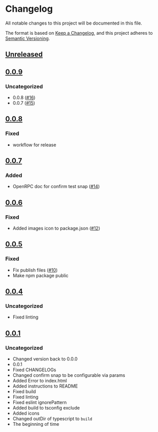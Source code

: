# Changelog
All notable changes to this project will be documented in this file.

The format is based on [Keep a Changelog](https://keepachangelog.com/en/1.0.0/),
and this project adheres to [Semantic Versioning](https://semver.org/spec/v2.0.0.html).

## [Unreleased]

## [0.0.9]
### Uncategorized
- 0.0.8 ([#16](https://github.com/MetaMask/test-snaps/pull/16))
- 0.0.7 ([#15](https://github.com/MetaMask/test-snaps/pull/15))

## [0.0.8]
### Fixed
- workflow for release

## [0.0.7]
### Added
- OpenRPC doc for confirm test snap ([#14](https://github.com/MetaMask/test-snaps/pull/14))

## [0.0.6]
### Fixed
- Added images icon to package.json ([#12](https://github.com/MetaMask/test-snaps/pull/12))

## [0.0.5]
### Fixed
- Fix publish files ([#10](https://github.com/MetaMask/test-snaps/pull/10))
- Make npm package public

## [0.0.4]
### Uncategorized
- Fixed linting

## [0.0.1]
### Uncategorized
- Changed version back to 0.0.0
- 0.0.1
- Fixed CHANGELOGs
- Changed confirm snap to be configurable via params
- Added Error to index.html
- Added instructions to README
- Fixed build
- Fixed linting
- Fixed eslint ignorePattern
- Added build to tsconfig exclude
- Added icons
- Changed outDir of typescript to `build`
- The beginning of time

[Unreleased]: https://github.com/MetaMask/test-snaps/compare/v0.0.9...HEAD
[0.0.9]: https://github.com/MetaMask/test-snaps/compare/v0.0.8...v0.0.9
[0.0.8]: https://github.com/MetaMask/test-snaps/compare/v0.0.7...v0.0.8
[0.0.7]: https://github.com/MetaMask/test-snaps/compare/v0.0.6...v0.0.7
[0.0.6]: https://github.com/MetaMask/test-snaps/compare/v0.0.5...v0.0.6
[0.0.5]: https://github.com/MetaMask/test-snaps/compare/v0.0.4...v0.0.5
[0.0.4]: https://github.com/MetaMask/test-snaps/compare/v0.0.1...v0.0.4
[0.0.1]: https://github.com/MetaMask/test-snaps/releases/tag/v0.0.1
